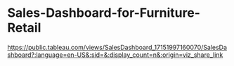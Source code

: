 # Sales-Dashboard-for-Furniture-Retail

https://public.tableau.com/views/SalesDashboard_17151997160070/SalesDashboard?:language=en-US&:sid=&:display_count=n&:origin=viz_share_link
